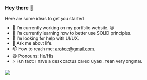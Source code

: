 ### Hey there 👋


Here are some ideas to get you started:

- 🔭 I’m currently working on my portfolio website. 😉
- 🌱 I’m currently learning how to better use SOLID principles.
- 🤔 I’m looking for help with UI/UX.
- 💬 Ask me about life.
- 📫 How to reach me: arobce@gmail.com.
- 😄 Pronouns: He/His
- ⚡ Fun fact: I have a desk cactus called Cyaki. Yeah very original.

<img src="https://github-readme-stats.vercel.app/api?username=arobce&&show_icons=true&title_color=ffffff&icon_color=FA949D&text_color=daf7dc&bg_color=7510F7"/>
